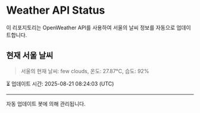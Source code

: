 
# Weather API Status

이 리포지토리는 OpenWeather API를 사용하여 서울의 날씨 정보를 자동으로 업데이트합니다.

## 현재 서울 날씨
> 서울의 현재 날씨: few clouds, 온도: 27.87°C, 습도: 92%

⏳ 업데이트 시간: 2025-08-21 08:24:03 (UTC)

---
자동 업데이트 봇에 의해 관리됩니다.
